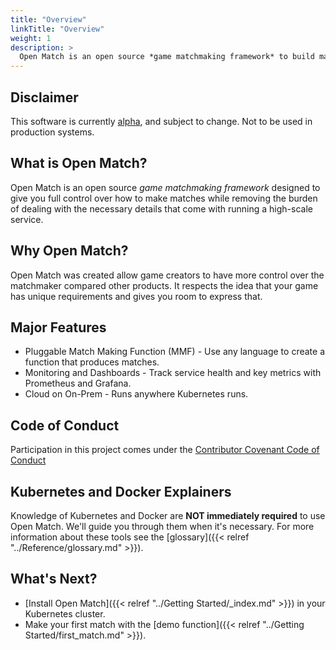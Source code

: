 ```yaml
---
title: "Overview"
linkTitle: "Overview"
weight: 1
description: >
  Open Match is an open source *game matchmaking framework* to build matchmakers for your game.
---
```


## Disclaimer

This software is currently [alpha](https://github.com/googleforgames/open-match/releases), and
subject to change. Not to be used in production systems.

## What is Open Match?

Open Match is an open source *game matchmaking framework* designed to give you full control
over how to make matches while removing the burden of dealing with the necessary details that
come with running a high-scale service.

## Why Open Match?

Open Match was created allow game creators to have more control over the matchmaker compared other products.
It respects the idea that your game has unique requirements and gives you room to express that.

## Major Features
 * Pluggable Match Making Function (MMF) - Use any language to create a function that produces matches.
 * Monitoring and Dashboards - Track service health and key metrics with Prometheus and Grafana.
 * Cloud on On-Prem - Runs anywhere Kubernetes runs.

## Code of Conduct

Participation in this project comes under the [Contributor Covenant Code of Conduct](https://github.com/googleforgames/open-match/blob/master/code-of-conduct.md)

## Kubernetes and Docker Explainers

Knowledge of Kubernetes and Docker are **NOT immediately required** to use Open Match. We'll guide you through
them when it's necessary. For more information about these tools see the [glossary]({{< relref "../Reference/glossary.md" >}}).

## What's Next?

 * [Install Open Match]({{< relref "../Getting Started/_index.md" >}}) in your Kubernetes cluster.
 * Make your first match with the [demo function]({{< relref "../Getting Started/first_match.md" >}}).

